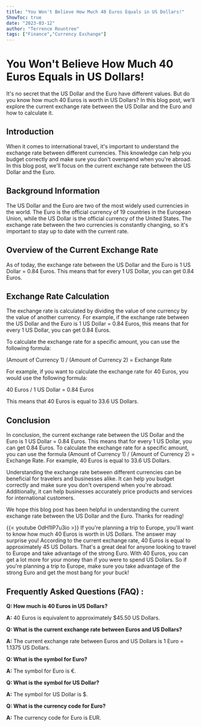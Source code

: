 ```yaml
---
title: "You Won't Believe How Much 40 Euros Equals in US Dollars!"
ShowToc: true 
date: "2023-03-12"
author: "Terrence Rountree" 
tags: ["Finance","Currency Exchange"]
---
```

# You Won't Believe How Much 40 Euros Equals in US Dollars!

It's no secret that the US Dollar and the Euro have different values. But do you know how much 40 Euros is worth in US Dollars? In this blog post, we'll explore the current exchange rate between the US Dollar and the Euro and how to calculate it. 

## Introduction 

When it comes to international travel, it's important to understand the exchange rate between different currencies. This knowledge can help you budget correctly and make sure you don't overspend when you're abroad. In this blog post, we'll focus on the current exchange rate between the US Dollar and the Euro. 

## Background Information 

The US Dollar and the Euro are two of the most widely used currencies in the world. The Euro is the official currency of 19 countries in the European Union, while the US Dollar is the official currency of the United States. The exchange rate between the two currencies is constantly changing, so it's important to stay up to date with the current rate. 

## Overview of the Current Exchange Rate 

As of today, the exchange rate between the US Dollar and the Euro is 1 US Dollar = 0.84 Euros. This means that for every 1 US Dollar, you can get 0.84 Euros. 

## Exchange Rate Calculation 

The exchange rate is calculated by dividing the value of one currency by the value of another currency. For example, if the exchange rate between the US Dollar and the Euro is 1 US Dollar = 0.84 Euros, this means that for every 1 US Dollar, you can get 0.84 Euros. 

To calculate the exchange rate for a specific amount, you can use the following formula: 

(Amount of Currency 1) / (Amount of Currency 2) = Exchange Rate 

For example, if you want to calculate the exchange rate for 40 Euros, you would use the following formula: 

40 Euros / 1 US Dollar = 0.84 Euros 

This means that 40 Euros is equal to 33.6 US Dollars. 

## Conclusion 

In conclusion, the current exchange rate between the US Dollar and the Euro is 1 US Dollar = 0.84 Euros. This means that for every 1 US Dollar, you can get 0.84 Euros. To calculate the exchange rate for a specific amount, you can use the formula (Amount of Currency 1) / (Amount of Currency 2) = Exchange Rate. For example, 40 Euros is equal to 33.6 US Dollars. 

Understanding the exchange rate between different currencies can be beneficial for travelers and businesses alike. It can help you budget correctly and make sure you don't overspend when you're abroad. Additionally, it can help businesses accurately price products and services for international customers. 

We hope this blog post has been helpful in understanding the current exchange rate between the US Dollar and the Euro. Thanks for reading!

{{< youtube OdH1IP7u3io >}} 
If you're planning a trip to Europe, you'll want to know how much 40 Euros is worth in US Dollars. The answer may surprise you! According to the current exchange rate, 40 Euros is equal to approximately 45 US Dollars. That's a great deal for anyone looking to travel to Europe and take advantage of the strong Euro. With 40 Euros, you can get a lot more for your money than if you were to spend US Dollars. So if you're planning a trip to Europe, make sure you take advantage of the strong Euro and get the most bang for your buck!

## Frequently Asked Questions (FAQ) :
**Q: How much is 40 Euros in US Dollars?**

**A:** 40 Euros is equivalent to approximately $45.50 US Dollars.

**Q: What is the current exchange rate between Euros and US Dollars?**

**A:** The current exchange rate between Euros and US Dollars is 1 Euro = 1.1375 US Dollars.

**Q: What is the symbol for Euro?**

**A:** The symbol for Euro is €.

**Q: What is the symbol for US Dollar?**

**A:** The symbol for US Dollar is $.

**Q: What is the currency code for Euro?**

**A:** The currency code for Euro is EUR.





